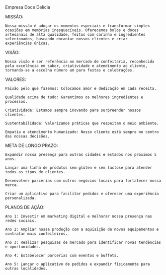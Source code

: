 Empresa Doce Delícia

MISSÃO:

    Nossa missão é adoçar os momentos especiais e transformar simples ocasiões em memórias inesquecíveis. Oferecemos bolos e doces artesanais de alta qualidade, feitos com carinho e ingredientes selecionados, buscando encantar nossos clientes e criar       experiências únicas.

VISÃO:

    Nossa visão é ser referência no mercado de confeitaria, reconhecida pela excelência em sabor, criatividade e atendimento ao cliente, tornando-se a escolha número um para festas e celebrações.

VALORES:

    Paixão pelo que fazemos: Colocamos amor e dedicação em cada receita.

    Qualidade acima de tudo: Garantimos os melhores ingredientes e processos.

    Criatividade: Estamos sempre inovando para surpreender nossos clientes.

    Sustentabilidade: Valorizamos práticas que respeitam o meio ambiente.

    Empatia e atendimento humanizado: Nosso cliente está sempre no centro das nossas decisões.

META DE LONGO PRAZO:

    Expandir nossa presença para outras cidades e estados nos próximos 5 anos.

    Lançar uma linha de produtos sem glúten e sem lactose para atender todos os tipos de clientes.

    Desenvolver parcerias com outros negócios locais para fortalecer nossa marca.

    Criar um aplicativo para facilitar pedidos e oferecer uma experiência personalizada.

PLANOS DE AÇÃO:

    Ano 1: Investir em marketing digital e melhorar nossa presença nas redes sociais.

    Ano 2: Ampliar nossa produção com a aquisição de novos equipamentos e contratar mais confeiteiros.

    Ano 3: Realizar pesquisas de mercado para identificar novas tendências e oportunidades.

    Ano 4: Estabelecer parcerias com eventos e buffets.

    Ano 5: Lançar o aplicativo de pedidos e expandir fisicamente para outras localidades.
